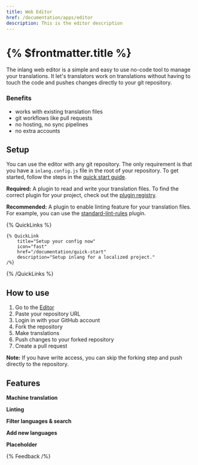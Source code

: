 ```yaml
---
title: Web Editor
href: /documentation/apps/editor
description: This is the editor description
---
```


# {% $frontmatter.title %}

The inlang web editor is a simple and easy to use no-code tool to manage your translations. It let's translators work on translations without having to touch the code and pushes changes directly to your git repository.

### Benefits

- works with existing translation files
- git workflows like pull requests
- no hosting, no sync pipelines
- no extra accounts

## Setup

You can use the editor with any git repository. The only requirement is that you have a `inlang.config.js` file in the root of your repository. To get started, follow the steps in the [quick start guide](/documentation/quick-start).

**Required:**
A plugin to read and write your translation files. To find the correct plugin for your project, check out the [plugin registry](/documentation/plugins/registry).

**Recommended:**
A plugin to enable linting feature for your translation files. For example, you can use the [standard-lint-rules](https://github.com/inlang/plugin-standard-lint-rules) plugin.

{% QuickLinks %}

    {% QuickLink
        title="Setup your config now"
        icon="fast"
        href="/documentation/quick-start"
        description="Setup inlang for a localized project."
    /%}

{% /QuickLinks %}

## How to use

1. Go to the [Editor](https://inlang.com/editor)
2. Paste your repository URL
3. Login in with your GitHub account
4. Fork the repository
5. Make translations
6. Push changes to your forked repository
7. Create a pull request

**Note:** If you have write access, you can skip the forking step and push directly to the repository.

## Features

**Machine translation**

**Linting**

**Filter languages & search**

**Add new languages**

**Placeholder**

{% Feedback /%}
